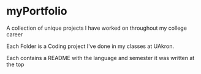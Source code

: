 # myPortfolio
A collection of unique projects I have worked on throughout my college career

Each Folder is a Coding project I've done in my classes at UAkron.

Each contains a README with the language and semester it was written at the top
